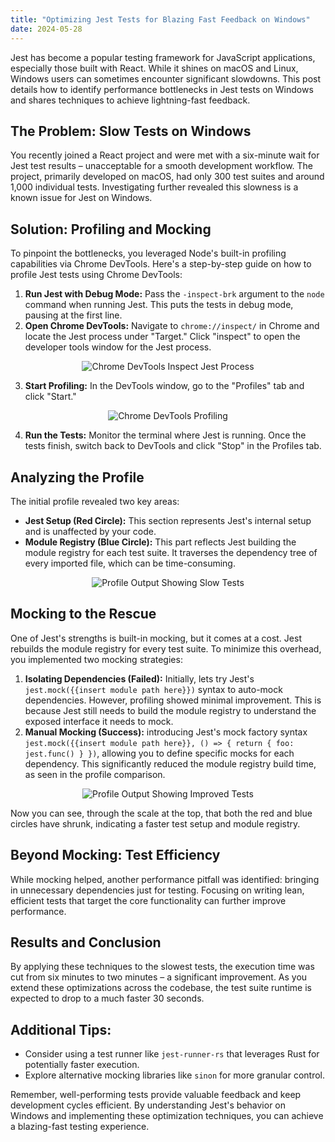 ```yaml
---
title: "Optimizing Jest Tests for Blazing Fast Feedback on Windows"
date: 2024-05-28
---
```


Jest has become a popular testing framework for JavaScript applications, 
especially those built with React. While it shines on macOS and Linux, 
Windows users can sometimes encounter significant slowdowns. This post 
details how to identify performance bottlenecks in Jest tests on Windows 
and shares techniques to achieve lightning-fast feedback.

## The Problem: Slow Tests on Windows

You recently joined a React project and were met with a six-minute wait for 
Jest test results – unacceptable for a smooth development workflow. The 
project, primarily developed on macOS, had only 300 test suites and around 
1,000 individual tests. Investigating further revealed this slowness is a 
known issue for Jest on Windows.

## Solution: Profiling and Mocking

To pinpoint the bottlenecks, you leveraged Node's built-in profiling 
capabilities via Chrome DevTools. Here's a step-by-step guide on how to 
profile Jest tests using Chrome DevTools:

1. **Run Jest with Debug Mode:** Pass the `-inspect-brk` argument to the 
`node` command when running Jest. This puts the tests in debug mode, 
pausing at the first line.
2. **Open Chrome DevTools:** Navigate to `chrome://inspect/` in Chrome 
and locate the Jest process under "Target." Click "inspect" to open the 
developer tools window for the Jest process.

<div style="display: flex;justify-content: center">
    <img alt="Chrome DevTools Inspect Jest Process" 
        src="/jdoro-blog/assets/images/chrome-inspect-page.png"/>
</div>

3. **Start Profiling:**  In the DevTools window, go to the "Profiles" tab and 
click "Start."

<div style="display: flex;justify-content: center">
    <img alt="Chrome DevTools Profiling" 
        src="/jdoro-blog/assets/images/chrome-profile-start.png"/>
</div>

4. **Run the Tests:**  Monitor the terminal where Jest is running. Once the 
tests finish, switch back to DevTools and click "Stop" in the Profiles tab.

## Analyzing the Profile

The initial profile revealed two key areas:

- **Jest Setup (Red Circle):** This section represents Jest's internal setup 
and is unaffected by your code.
- **Module Registry (Blue Circle):** This part reflects Jest building the 
module registry for each test suite. It traverses the dependency tree of 
every imported file, which can be time-consuming.

<div style="display: flex;justify-content: center">
    <img alt="Profile Output Showing Slow Tests" 
        src="/jdoro-blog/assets/images/jest-profile-output-before.png"/>
</div>

## Mocking to the Rescue

One of Jest's strengths is built-in mocking, but it comes at a cost. Jest 
rebuilds the module registry for every test suite. To minimize this overhead, 
you implemented two mocking strategies:

1. **Isolating Dependencies (Failed):** Initially, lets try Jest's 
`jest.mock({{insert module path here}})` syntax to auto-mock dependencies. 
However, profiling showed minimal improvement. This is because Jest still 
needs to build the module registry to understand the exposed interface it 
needs to mock.
2. **Manual Mocking (Success):**   introducing Jest's mock factory syntax 
`jest.mock({{insert module path here}}, () => { return { foo: jest.func() } })`, allowing you to define specific mocks for each 
dependency. This significantly reduced the module registry build time, as 
seen in the profile comparison.

<div style="display: flex;justify-content: center">
    <img alt="Profile Output Showing Improved Tests" 
        src="/jdoro-blog/assets/images/jest-profile-output-after.png"/>
</div>

Now you can see, through the scale at the top, that both the red and blue 
circles have shrunk, indicating a faster test setup and module registry.

## Beyond Mocking: Test Efficiency

While mocking helped, another performance pitfall was identified: 
bringing in unnecessary dependencies just for testing.  Focusing on writing 
lean, efficient tests that target the core functionality can further improve 
performance.

## Results and Conclusion

By applying these techniques to the slowest tests, the execution time was
cut from six minutes to two minutes – a significant improvement. As you 
extend these optimizations across the codebase, the test suite runtime is 
expected to drop to a much faster 30 seconds.

## Additional Tips:

- Consider using a test runner like `jest-runner-rs` that leverages Rust for 
potentially faster execution.
- Explore alternative mocking libraries like `sinon` for more granular control.

Remember, well-performing tests provide valuable feedback and keep 
development cycles efficient. By understanding Jest's behavior on Windows 
and implementing these optimization techniques, you can achieve a 
blazing-fast testing experience.
